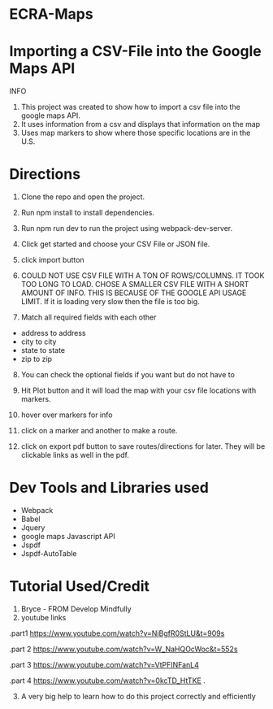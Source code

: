 # ECRA-Maps

# Importing a CSV-File into the Google Maps API
INFO
1. This project was created to show how to import a csv file into the google maps API.
2. It uses information from a csv and displays that information on the map
3. Uses map markers to show where those specific locations are in the U.S.


# Directions
1. Clone the repo and open the project.

2. Run npm install to install dependencies.

3. Run npm run dev to run the project using webpack-dev-server.

4. Click get started and choose your CSV File or JSON file. 

5. click import button

6. COULD NOT USE CSV FILE WITH A TON OF ROWS/COLUMNS. IT TOOK TOO LONG TO LOAD. CHOSE A SMALLER CSV FILE WITH A SHORT AMOUNT OF INFO. THIS IS BECAUSE OF THE GOOGLE API USAGE LIMIT. If it is loading very slow then the file is too big. 
 
7. Match all required fields with each other
 - address to address
 - city to city
 - state to state
 - zip to zip
 
8. You can check the optional fields if you want but do not have to

9. Hit Plot button and it will load the map with your csv file locations with markers. 

10. hover over markers for info

11. click on a marker and another to make a route. 

12. click on export pdf button to save routes/directions for later. They will be clickable links as well in the pdf.
 

# Dev Tools and Libraries used
- Webpack
- Babel
- Jquery
- google maps Javascript API
- Jspdf
- Jspdf-AutoTable

# Tutorial Used/Credit 
1. Bryce -  FROM Develop Mindfully
2. youtube links

 .part1 https://www.youtube.com/watch?v=NjBgfR0StLU&t=909s

 .part 2 https://www.youtube.com/watch?v=W_NaHQOcWoc&t=552s
 
 .part 3 https://www.youtube.com/watch?v=VtPFINFanL4
 
 .part 4 https://www.youtube.com/watch?v=0kcTD_HtTKE .

3. A very big help to learn how to do this project correctly and efficiently


